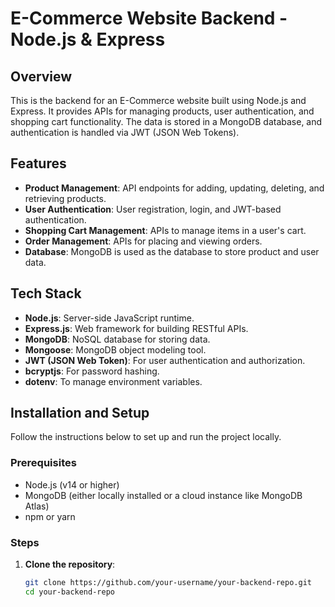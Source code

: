 # E-Commerce Website Backend - Node.js & Express

## Overview
This is the backend for an E-Commerce website built using Node.js and Express. It provides APIs for managing products, user authentication, and shopping cart functionality. The data is stored in a MongoDB database, and authentication is handled via JWT (JSON Web Tokens).

## Features
- **Product Management**: API endpoints for adding, updating, deleting, and retrieving products.
- **User Authentication**: User registration, login, and JWT-based authentication.
- **Shopping Cart Management**: APIs to manage items in a user's cart.
- **Order Management**: APIs for placing and viewing orders.
- **Database**: MongoDB is used as the database to store product and user data.

## Tech Stack
- **Node.js**: Server-side JavaScript runtime.
- **Express.js**: Web framework for building RESTful APIs.
- **MongoDB**: NoSQL database for storing data.
- **Mongoose**: MongoDB object modeling tool.
- **JWT (JSON Web Token)**: For user authentication and authorization.
- **bcryptjs**: For password hashing.
- **dotenv**: To manage environment variables.

## Installation and Setup
Follow the instructions below to set up and run the project locally.

### Prerequisites
- Node.js (v14 or higher)
- MongoDB (either locally installed or a cloud instance like MongoDB Atlas)
- npm or yarn

### Steps

1. **Clone the repository**:
   ```bash
   git clone https://github.com/your-username/your-backend-repo.git
   cd your-backend-repo
